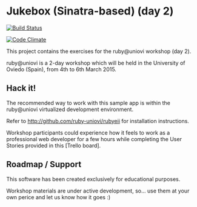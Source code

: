 # Jukebox (Sinatra-based) (day 2)

[![Build Status](https://travis-ci.org/ruby-uniovi/jukebox-sinatra.svg?branch=master)](https://travis-ci.org/ruby-uniovi/jukebox-sinatra)

[![Code Climate](https://codeclimate.com/github/ruby-uniovi/jukebox-sinatra/badges/gpa.svg)](https://codeclimate.com/github/ruby-uniovi/jukebox-sinatra)

This project contains the exercises for the ruby@uniovi workshop (day 2).

ruby@uniovi is a 2-day workshop which will be held in the University of Oviedo (Spain), from 4th to 6th March 2015.

## Hack it!

The recommended way to work with this sample app is within the ruby@uniovi virtualized development environment.

Refer to http://github.com/ruby-uniovi/rubyeii for installation instructions.

Workshop participants could experience how it feels to work as a professional web developer for a few hours while completing the User Stories provided in this [Trello board].

## Roadmap / Support

This software has been created exclusively for educational purposes.

Workshop materials are under active development, so... use them at your own perice and let us know how it goes :)
